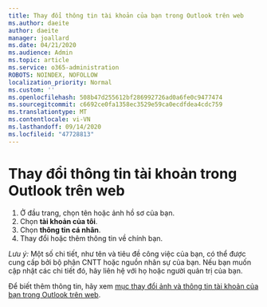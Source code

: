 ```yaml
---
title: Thay đổi thông tin tài khoản của bạn trong Outlook trên web
ms.author: daeite
author: daeite
manager: joallard
ms.date: 04/21/2020
ms.audience: Admin
ms.topic: article
ms.service: o365-administration
ROBOTS: NOINDEX, NOFOLLOW
localization_priority: Normal
ms.custom: ''
ms.openlocfilehash: 508b47d255612bf286992726ad0a6fe0c9477474
ms.sourcegitcommit: c6692ce0fa1358ec3529e59ca0ecdfdea4cdc759
ms.translationtype: MT
ms.contentlocale: vi-VN
ms.lasthandoff: 09/14/2020
ms.locfileid: "47728813"
---
```

# <a name="change-account-information-in-outlook-on-the-web"></a>Thay đổi thông tin tài khoản trong Outlook trên web

1. Ở đầu trang, chọn tên hoặc ảnh hồ sơ của bạn.
1. Chọn **tài khoản của tôi**.
1. Chọn **thông tin cá nhân**.
1. Thay đổi hoặc thêm thông tin về chính bạn.

*Lưu ý:* Một số chi tiết, như tên và tiêu đề công việc của bạn, có thể được cung cấp bởi bộ phận CNTT hoặc nguồn nhân sự của bạn. Nếu bạn muốn cập nhật các chi tiết đó, hãy liên hệ với họ hoặc người quản trị của bạn.

Để biết thêm thông tin, hãy xem [mục thay đổi ảnh và thông tin tài khoản của bạn trong Outlook trên web](https://support.office.com/article/b2dbb289-851d-4bed-93c3-3e136f5659ec).